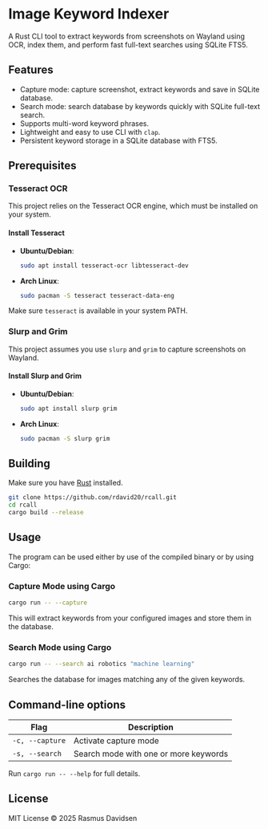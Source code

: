 # Image Keyword Indexer

A Rust CLI tool to extract keywords from screenshots on Wayland using OCR, index them, and perform fast full-text searches using SQLite FTS5.

## Features

- Capture mode: capture screenshot, extract keywords and save in SQLite database.
- Search mode: search database by keywords quickly with SQLite full-text search.
- Supports multi-word keyword phrases.
- Lightweight and easy to use CLI with `clap`.
- Persistent keyword storage in a SQLite database with FTS5.

## Prerequisites

### Tesseract OCR

This project relies on the Tesseract OCR engine, which must be installed on your system.

#### Install Tesseract

- **Ubuntu/Debian**:

  ```bash
  sudo apt install tesseract-ocr libtesseract-dev
  ```

- **Arch Linux**:

  ```bash
  sudo pacman -S tesseract tesseract-data-eng
  ```

Make sure `tesseract` is available in your system PATH.

### Slurp and Grim

This project assumes you use `slurp` and `grim` to capture screenshots on Wayland.

#### Install Slurp and Grim

- **Ubuntu/Debian**:

  ```bash
  sudo apt install slurp grim
  ```

- **Arch Linux**:

  ```bash
  sudo pacman -S slurp grim
  ```

## Building

Make sure you have [Rust](https://www.rust-lang.org/tools/install) installed.

```bash
git clone https://github.com/rdavid20/rcall.git
cd rcall
cargo build --release
```

## Usage
The program can be used either by use of the compiled binary or by using Cargo:

### Capture Mode using Cargo

```bash
cargo run -- --capture
```

This will extract keywords from your configured images and store them in the database.

### Search Mode using Cargo

```bash
cargo run -- --search ai robotics "machine learning"
```

Searches the database for images matching any of the given keywords.

## Command-line options

| Flag            | Description                              |
|-----------------|----------------------------------------|
| `-c, --capture` | Activate capture mode                   |
| `-s, --search`  | Search mode with one or more keywords  |

Run `cargo run -- --help` for full details.

## License

MIT License © 2025 Rasmus Davidsen
